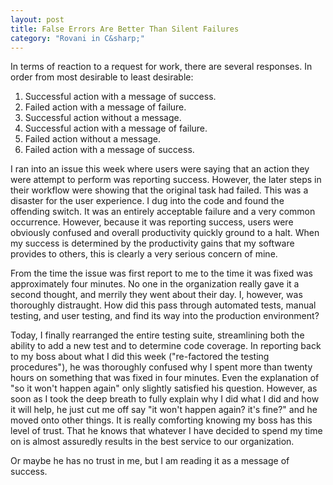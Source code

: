 ```yaml
---
layout: post
title: False Errors Are Better Than Silent Failures
category: "Rovani in C&sharp;"
---
```


In terms of reaction to a request for work, there are several responses. In order from most desirable to least desirable:

1. Successful action with a message of success.
1. Failed action with a message of failure.
1. Successful action without a message.
1. Successful action with a message of failure.
1. Failed action without a message.
1. Failed action with a message of success.


I ran into an issue this week where users were saying that an action they were attempt to perform was reporting success. However, the later steps in their workflow were showing that the original task had failed. This was a disaster for the user experience. I dug into the code and found the offending switch. It was an entirely acceptable failure and a very common occurrence. However, because it was reporting success, users were obviously confused and overall productivity quickly ground to a halt. When my success is determined by the productivity gains that my software provides to others, this is clearly a very serious concern of mine.

From the time the issue was first report to me to the time it was fixed was approximately four minutes. No one in the organization really gave it a second thought, and merrily they went about their day. I, however, was thoroughly distraught. How did this pass through automated tests, manual testing, and user testing, and find its way into the production environment?

Today, I finally rearranged the entire testing suite, streamlining both the ability to add a new test and to determine code coverage. In reporting back to my boss about what I did this week ("re-factored the testing procedures"), he was thoroughly confused why I spent more than twenty hours on something that was fixed in four minutes. Even the explanation of "so it won't happen again" only slightly satisfied his question. However, as soon as I took the deep breath to fully explain why I did what I did and how it will help, he just cut me off say "it won't happen again? it's fine?" and he moved onto other things. It is really comforting knowing my boss has this level of trust. That he knows that whatever I have decided to spend my time on is almost assuredly results in the best service to our organization.

Or maybe he has no trust in me, but I am reading it as a message of success.